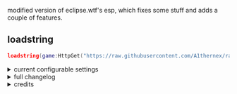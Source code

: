 modified version of eclipse.wtf's esp, which fixes some stuff and adds a couple of features.

loadstring
-
```lua
loadstring(game:HttpGet("https://raw.githubusercontent.com/A1thernex/random/main/modified_esp.lua"))()
```

<details> <summary> current configurable settings </summary>
    
```lua
ESP = {
    Enabled = false,
    TeamCheck = true,
    MaxDistance = 200,
    FontSize = 11,
	RainbowSpeed = 1,
    FadeOut = {
        OnDistance = true,
        OnDeath = false,
        OnLeave = false,
    },
    Options = { 
        FriendCheck = true, FriendCheckRGB = Color3RGB(0, 255, 0),
        Highlight = false, HighlightRGB = Color3RGB(255, 0, 0),
    },
    Chams = {
        Enabled = false,
        Thermal = true,
        FillRGB = Color3RGB(119, 120, 255), RainbowFill = false,
        FillTransparency = 100,
        OutlineRGB = Color3RGB(119, 120, 255), RainbowOutline = false,
        OutlineTransparency = 100,
        VisibleCheck = true,
    },
    Names = {
        Enabled = false,
		NameType = "Regular", -- Regular, Display Name
        RGB = Color3RGB(255, 255, 255), Rainbow = false,
    },
    Distances = {
        Enabled = false, 
		Suffix = "m",
        Position = "Bottom", -- Text, Bottom
        RGB = Color3RGB(255, 255, 255), Rainbow = false,
    },
    Weapons = {
        Enabled = false, 
		RGB = Color3RGB(119, 120, 255), Rainbow = false,
	},
    HealthBar = {
        Enabled = false,
        RGB = Color3RGB(0, 255, 0), Rainbow = false,
        HealthText = false, Lerp = false, HealthTextPosition = "Left", HealthTextRGB = Color3RGB(255, 255, 255), RainbowText = false,
        Width = 2.5,
        Gradient = false, GradientRGB1 = Color3RGB(200, 0, 0), GradientRGB2 = Color3RGB(60, 60, 125), GradientRGB3 = Color3RGB(119, 120, 255), RainbowGradient = false,
    },
    Boxes = {
        Animate = false,
        RotationSpeed = 300,
        Gradient = false, GradientRGB1 = Color3RGB(119, 120, 255), GradientRGB2 = Color3RGB(0, 0, 0), 
        GradientFill = false, GradientFillRGB1 = Color3RGB(119, 120, 255), GradientFillRGB2 = Color3RGB(0, 0, 0), 
        
        Filled = {
            Enabled = false,
            Transparency = 0.75,
            RGB = Color3RGB(0, 0, 0), Rainbow = false,
        },
        Full = {
            Enabled = false,
            RGB = Color3RGB(255, 255, 255),
        },
        Corner = {
            Enabled = false,
            RGB = Color3RGB(255, 255, 255), Rainbow = false,
        },
    };
	Skeleton = {
		Enabled = false,
		RGB = Color3RGB(255, 255, 255), Rainbow = false,
		Thickness = 1,
		Transparency = 0,
	};
}
```
</details>

<details> <summary> full changelog </summary>

* new features:
    * script now returns the esp table
    * unload() function
    * toggling the visibility of the esp (ESP.Enabled)
    * sorting the esp by putting each element into its own indvidual player folder
    * making esp elements have names

* fixes:
    * gradient colors actually change now
    * capitalization fixed in "Healthbar", "Friendcheck" 
    
* deleted:
    * "Drawing" table, so it is easier to write the path to an esp element

</details>

<details> <summary> credits </summary>

- original version of the esp: [click here](https://github.com/krampus-organization/releases/blob/main/ESP.lua)
- v3rm thread: [click here](https://v3rm.net/threads/release-eclipse-wtf-silentware-esp-library.9221/)
</details>
